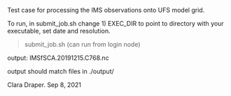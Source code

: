 Test case for processing the IMS observations onto UFS model grid.

To run, 
in submit_job.sh  change 1) EXEC_DIR to point to directory with your executable, set date and resolution.

>submit_job.sh (can run from login node)

output: IMSfSCA.20191215.C768.nc

output should match files in  ./output/ 

Clara Draper.
Sep 8, 2021


